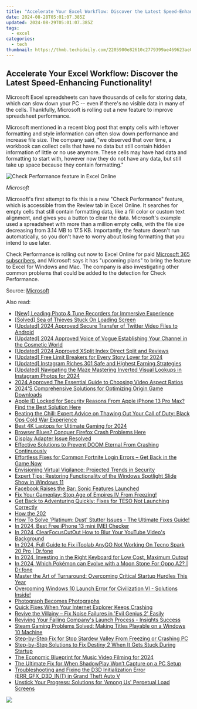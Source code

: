 ```yaml
---
title: "Accelerate Your Excel Workflow: Discover the Latest Speed-Enhancing Functionality!"
date: 2024-08-28T05:01:07.385Z
updated: 2024-08-29T05:01:07.385Z
tags:
  - excel
categories:
  - tech
thumbnail: https://thmb.techidaily.com/2205900e82610c2779399ae469623ae027920f8a8a6cd21a0ae3357ed65bdbc2.jpg
---
```


## Accelerate Your Excel Workflow: Discover the Latest Speed-Enhancing Functionality!

Microsoft Excel spreadsheets can have thousands of cells for storing data, which can slow down your PC -- even if there's no visible data in many of the cells. Thankfully, Microsoft is rolling out a new feature to improve spreadsheet performance.

 Microsoft mentioned in a recent blog post that empty cells with leftover formatting and style information can often slow down performance and increase file size. The company said, "we observed that over time, a workbook can collect cells that have no data but still contain hidden information of little or no use anymore. These cells may have had data and formatting to start with, however now they do not have any data, but still take up space because they contain formatting."

![Check Performance feature in Excel Online](https://static1.howtogeekimages.com/wordpress/wp-content/uploads/2022/09/CheckPerformance1920By1080Project18a0533.gif) 

_Microsoft_

 Microsoft's first attempt to fix this is a new "Check Performance" feature, which is accessible from the Review tab in Excel Online. It searches for empty cells that still contain formatting data, like a fill color or custom text alignment, and gives you a button to clear the data. Microsoft's example used a spreadsheet with more than a million empty cells, with the file size decreasing from 3.14 MB to 17.5 KB. Importantly, the feature doesn't run automatically, so you don't have to worry about losing formatting that you intend to use later.

 Check Performance is rolling out now to Excel Online for paid [Microsoft 365 subscribers](https://games-able.techidaily.com/ultimate-console-content-psplus-or-xbox-game-pass/), and Microsoft says it has "upcoming plans" to bring the feature to Excel for Windows and Mac. The company is also investigating other common problems that could be added to the detection for Check Performance.

 Source: [Microsoft](https://techcommunity.microsoft.com/t5/excel-blog/do-you-have-slow-workbooks-due-to-size-bloat-give-us-a-try-at/ba-p/3574198)

<ins class="adsbygoogle"
     style="display:block"
     data-ad-format="autorelaxed"
     data-ad-client="ca-pub-7571918770474297"
     data-ad-slot="1223367746"></ins>



<ins class="adsbygoogle"
     style="display:block"
     data-ad-client="ca-pub-7571918770474297"
     data-ad-slot="8358498916"
     data-ad-format="auto"
     data-full-width-responsive="true"></ins>

<span class="atpl-alsoreadstyle">Also read:</span>
<div><ul>
<li><a href="https://extra-support.techidaily.com/new-leading-photo-and-tune-recorders-for-immersive-experience/"><u>[New] Leading Photo & Tune Recorders for Immersive Experience</u></a></li>
<li><a href="https://win-solutions.techidaily.com/solved-sea-of-thieves-stuck-on-loading-screen/"><u>[Solved] Sea of Thieves Stuck On Loading Screen</u></a></li>
<li><a href="https://twitter-videos.techidaily.com/updated-2024-approved-secure-transfer-of-twitter-video-files-to-android/"><u>[Updated] 2024 Approved  Secure Transfer of Twitter Video Files to Android</u></a></li>
<li><a href="https://youtube-zero.techidaily.com/ed-2024-approved-voice-of-vogue-establishing-your-channel-in-the-cosmetic-world/"><u>[Updated] 2024 Approved  Voice of Vogue  Establishing Your Channel in the Cosmetic World</u></a></li>
<li><a href="https://fox-cloud.techidaily.com/updated-2024-approved-xsplit-index-direct-split-and-reviews/"><u>[Updated] 2024 Approved  XSplit Index  Direct Split and Reviews</u></a></li>
<li><a href="https://instagram-videos.techidaily.com/updated-free-limit-breakers-for-every-story-lover-for-2024/"><u>[Updated] Free Limit Breakers for Every Story Lover for 2024</u></a></li>
<li><a href="https://instagram-videos.techidaily.com/updated-instagram-riches-301-safe-and-highest-earning-strategies/"><u>[Updated] Instagram Riches 301  Safe and Highest Earning Strategies</u></a></li>
<li><a href="https://instagram-videos.techidaily.com/updated-navigating-the-maze-mastering-inverted-visual-lookups-in-instagram-photos-for-2024/"><u>[Updated] Navigating the Maze  Mastering Inverted Visual Lookups in Instagram Photos for 2024</u></a></li>
<li><a href="https://fox-blue.techidaily.com/2024-approved-the-essential-guide-to-choosing-video-aspect-ratios/"><u>2024 Approved  The Essential Guide to Choosing Video Aspect Ratios</u></a></li>
<li><a href="https://win-solutions.techidaily.com/2024s-comprehensive-solutions-for-optimizing-origin-game-downloads/"><u>2024'S Comprehensive Solutions for Optimizing Origin Game Downloads</u></a></li>
<li><a href="https://apple-account.techidaily.com/apple-id-locked-for-security-reasons-from-apple-iphone-13-pro-max-find-the-best-solution-here-by-drfone-ios/"><u>Apple ID Locked for Security Reasons From Apple iPhone 13 Pro Max? Find the Best Solution Here</u></a></li>
<li><a href="https://win-solutions.techidaily.com/beating-the-chill-expert-advice-on-thawing-out-your-call-of-duty-black-ops-cold-war-experience/"><u>Beating the Chill: Expert Advice on Thawing Out Your Call of Duty: Black Ops Cold War Experience</u></a></li>
<li><a href="https://article-files.techidaily.com/best-4k-laptops-for-ultimate-gaming-for-2024/"><u>Best 4K Laptops for Ultimate Gaming for 2024</u></a></li>
<li><a href="https://win-solutions.techidaily.com/browser-blues-conquer-firefox-crash-problems-here/"><u>Browser Blues? Conquer Firefox Crash Problems Here</u></a></li>
<li><a href="https://graphic-issues.techidaily.com/display-adapter-issue-resolved/"><u>Display Adapter Issue Resolved</u></a></li>
<li><a href="https://win-solutions.techidaily.com/effective-solutions-to-prevent-doom-eternal-from-crashing-continuously/"><u>Effective Solutions to Prevent DOOM Eternal From Crashing Continuously</u></a></li>
<li><a href="https://win-solutions.techidaily.com/1723000467260-effortless-fixes-for-common-fortnite-login-errors-get-back-in-the-game-now/"><u>Effortless Fixes for Common Fortnite Login Errors – Get Back in the Game Now</u></a></li>
<li><a href="https://tech-hub.techidaily.com/envisioning-virtual-vigilance-projected-trends-in-security/"><u>Envisioning Virtual Vigilance: Projected Trends in Security</u></a></li>
<li><a href="https://win-solutions.techidaily.com/expert-tips-restoring-functionality-of-the-windows-spotlight-slide-show-in-windows-11/"><u>Expert Tips: Restoring Functionality of the Windows Spotlight Slide Show in Windows 11</u></a></li>
<li><a href="https://facebook.techidaily.com/facebook-raises-the-bar-sonic-features-launched/"><u>Facebook Raises the Bar: Sonic Features Launched</u></a></li>
<li><a href="https://win-solutions.techidaily.com/fix-your-gameplay-stop-age-of-empires-iv-from-freezing/"><u>Fix Your Gameplay: Stop Age of Empires IV From Freezing!</u></a></li>
<li><a href="https://win-solutions.techidaily.com/get-back-to-adventuring-quickly-fixes-for-teso-not-launching-correctly/"><u>Get Back to Adventuring Quickly: Fixes for TESO Not Launching Correctly</u></a></li>
<li><a href="https://win-solutions.techidaily.com/how-the-202/"><u>How the 202</u></a></li>
<li><a href="https://win-solutions.techidaily.com/1723012051804-how-to-solve-platinum-dust-stutter-issues-the-ultimate-fixes-guide/"><u>How To Solve 'Platinum: Dust' Stutter Issues - The Ultimate Fixes Guide!</u></a></li>
<li><a href="https://sim-unlock.techidaily.com/in-2024-best-free-iphone-13-mini-imei-checker-by-drfone-ios/"><u>In 2024, Best Free iPhone 13 mini IMEI Checker</u></a></li>
<li><a href="https://youtube-blog.techidaily.com/24-clearfocuscutout-how-to-blur-your-youtube-videos-background/"><u>In 2024, ClearFocusCutOut  How to Blur Your YouTube Video's Background</u></a></li>
<li><a href="https://review-topics.techidaily.com/in-2024-full-guide-to-fix-itoolab-anygo-not-working-on-tecno-spark-20-pro-drfone-by-drfone-virtual-android/"><u>In 2024, Full Guide to Fix iToolab AnyGO Not Working On Tecno Spark 20 Pro | Dr.fone</u></a></li>
<li><a href="https://screen-capture.techidaily.com/in-2024-investing-in-the-right-keyboard-for-low-cost-maximum-output/"><u>In 2024, Investing in the Right Keyboard for Low Cost, Maximum Output</u></a></li>
<li><a href="https://android-pokemon-go.techidaily.com/in-2024-which-pokemon-can-evolve-with-a-moon-stone-for-oppo-a2-drfone-by-drfone-virtual-android/"><u>In 2024, Which Pokémon can Evolve with a Moon Stone For Oppo A2? | Dr.fone</u></a></li>
<li><a href="https://win-solutions.techidaily.com/master-the-art-of-turnaround-overcoming-critical-startup-hurdles-this-year/"><u>Master the Art of Turnaround: Overcoming Critical Startup Hurdles This Year</u></a></li>
<li><a href="https://win-solutions.techidaily.com/1722996000032-overcoming-windows-10-launch-error-for-civilization-vi-solutions-inside/"><u>Overcoming Windows 10 Launch Error for Civilization VI - Solutions Inside!</u></a></li>
<li><a href="https://win-solutions.techidaily.com/photograph-becomes-photographs/"><u>Photograph Becomes Photographs</u></a></li>
<li><a href="https://win-solutions.techidaily.com/quick-fixes-when-your-internet-explorer-keeps-crashing/"><u>Quick Fixes When Your Internet Explorer Keeps Crashing</u></a></li>
<li><a href="https://win-solutions.techidaily.com/revive-the-villainy-fix-noise-failures-in-evil-genius-2-easily/"><u>Revive the Villainy – Fix Noise Failures in 'Evil Genius 2' Easily</u></a></li>
<li><a href="https://win-solutions.techidaily.com/reviving-your-failing-companys-launch-process-insights-success/"><u>Reviving Your Failing Company's Launch Process - Insights Success</u></a></li>
<li><a href="https://win-solutions.techidaily.com/steam-gaming-problems-solved-making-titles-playable-on-a-windows-10-machine/"><u>Steam Gaming Problems Solved: Making Titles Playable on a Windows 10 Machine</u></a></li>
<li><a href="https://win-solutions.techidaily.com/step-by-step-fix-for-stop-stardew-valley-from-freezing-or-crashing-pc/"><u>Step-by-Step Fix for Stop Stardew Valley From Freezing or Crashing PC</u></a></li>
<li><a href="https://common-error.techidaily.com/step-by-step-solutions-to-fix-destiny-2-when-it-gets-stuck-during-startup/"><u>Step-by-Step Solutions to Fix Destiny 2 When It Gets Stuck During Startup</u></a></li>
<li><a href="https://some-approaches.techidaily.com/the-economic-blueprint-for-music-video-filming-for-2024/"><u>The Economic Blueprint for Music Video Filming for 2024</u></a></li>
<li><a href="https://win-solutions.techidaily.com/the-ultimate-fix-for-when-shadowplay-wont-capture-on-a-pc-setup/"><u>The Ultimate Fix for When ShadowPlay Won’t Capture on a PC Setup</u></a></li>
<li><a href="https://win-solutions.techidaily.com/troubleshooting-and-fixing-the-d3d-initialization-error-errgfxd3dinit-in-grand-theft-auto-v/"><u>Troubleshooting and Fixing the D3D Initialization Error (ERR_GFX_D3D_INIT) in Grand Theft Auto V</u></a></li>
<li><a href="https://win-solutions.techidaily.com/unstick-your-progress-solutions-for-among-us-perpetual-load-screens/"><u>Unstick Your Progress: Solutions for 'Among Us' Perpetual Load Screens</u></a></li>
</ul></div>

<!-- affiliate ads begin -->
<a href="https://secure.2checkout.com/order/checkout.php?PRODS=32667153&QTY=1&AFFILIATE=108875&CART=1"><img src="https://www.coolmuster.com/uploads/image/20201228/feature02.png" border="0"></a>
<!-- affiliate ads end -->